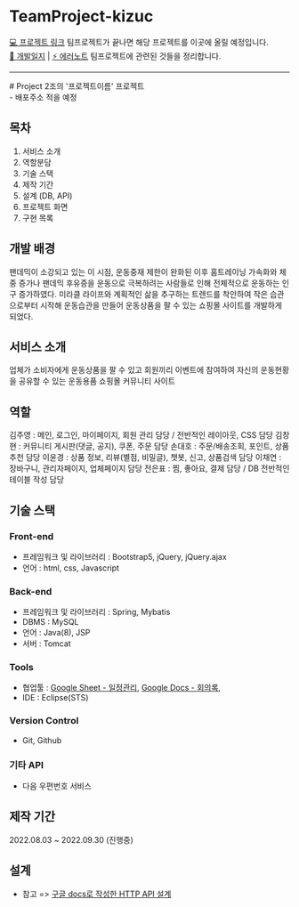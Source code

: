 # TeamProject-kizuc
[💻 프로젝트 링크](https://github.com/TEAMPROJECT-2/Project) 팀프로젝트가 끝나면 해당 프로젝트를 이곳에 올릴 예정입니다.<br>
[📝 개발일지](https://github.com/kizuc/TeamProject-kizuc/blob/main/TID.md) | 
[⚡ 에러노트](https://github.com/kizuc/TeamProject-kizuc/blob/main/error-note.md)
팀프로젝트에 관련된 것들을 정리합니다.
<hr>
# Project
2조의 '프로젝트이름' 프로젝트 <br>
- 배포주소 적을 예정

## 목차
1. 서비스 소개
2. 역할분담
3. 기술 스택
4. 제작 기간
5. 설계 (DB, API)
6. 프로젝트 화면
7. 구현 목록

## 개발 배경
팬데믹이 소강되고 있는 이 시점, 운동중재 제한이 완화된 이후 홈트레이닝 가속화와 체중 증가나 팬데믹 후유증을 운동으로 극복하려는 사람들로 인해 전체적으로 운동하는 인구 증가하였다. 미라클 라이프와 계획적인 삶을 추구하는 트렌드를 착안하여 작은 습관으로부터 시작해 운동습관을 만들어 운동상품을 팔 수 있는 쇼핑몰 사이트를 개발하게 되었다. 

## 서비스 소개
업체가 소비자에게 운동상품을 팔 수 있고 회원끼리 이벤트에 참여하여 자신의 운동현황을 공유할 수 있는 운동용품 쇼핑몰 커뮤니티 사이트

## 역할
김주영 : 메인, 로그인, 마이페이지, 회원 관리 담당 / 전반적인 레이아웃, CSS 담당
김창현 : 커뮤니티 게시판(댓글, 공지), 쿠폰, 주문 담당
손대호 : 주문/배송조회, 포인트, 상품추천 담당
이윤경 : 상품 정보, 리뷰(별점, 비밀글), 챗봇, 신고, 상품검색 담당
이채연 : 장바구니, 관리자페이지, 업체페이지 담당
전은표 : 찜, 좋아요, 결제 담당 / DB 전반적인 테이블 작성 담당

## 기술 스택
### Front-end
- 프레임워크 및 라이브러리 : Bootstrap5, jQuery, jQuery.ajax
- 언어 : html, css, Javascript
### Back-end
- 프레임워크 및 라이브러리 : Spring, Mybatis
- DBMS : MySQL
- 언어 : Java(8), JSP
- 서버 : Tomcat
### Tools
- 협업툴 : [Google Sheet - 일정관리](https://docs.google.com/spreadsheets/d/19oPNfCTL_OXyHovfZxVAREARITUT3rs9SKK6dXbfqek/edit?usp=sharing), [Google Docs - 회의록](https://docs.google.com/document/d/1PSWTycKDrVyLK1T_5gNeK7clSABQ1OIOJXGoVBxH6jU/edit?usp=sharing), 
- IDE : Eclipse(STS)
### Version Control
- Git, Github
### 기타 API
- 다음 우편번호 서비스

## 제작 기간
2022.08.03 ~ 2022.09.30 (진행중)

## 설계
- 참고 => [구글 docs로 작성한 HTTP API 설계](https://docs.google.com/document/d/13xFg6rb-ijE4OgyMSpTWLmfi9NQ_jvxKPYn1LjvEivw/edit?usp=sharing) 

